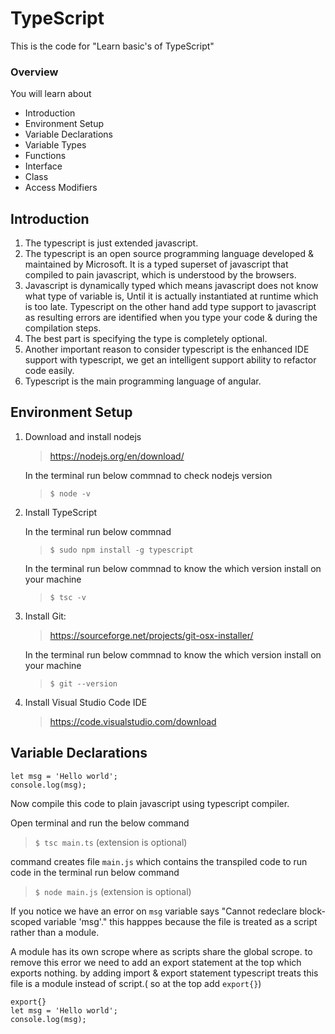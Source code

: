# TypeScript
This is the code for "Learn basic's of TypeScript"


###  Overview

You will learn about

- Introduction
- Environment Setup
- Variable Declarations
- Variable Types
- Functions
- Interface
- Class
- Access Modifiers

## Introduction

1. The typescript is just extended javascript. 
2. The typescript is an open source programming language developed & maintained by Microsoft.
   It is a typed superset of javascript that compiled to pain javascript, which is understood by the browsers.
3. Javascript is dynamically typed which means javascript does not know what type of variable is, Until it is actually instantiated at runtime which is too late. Typescript on the other hand add type support to javascript as resulting errors are identified when you type your code & during the compilation steps.
4. The best part is specifying the type is completely optional.  
5. Another important reason to consider typescript is the enhanced IDE support with typescript, we get an intelligent support ability to refactor code easily.
6. Typescript is the main programming language of angular.
 
 

## Environment Setup

1) Download and install nodejs

   > https://nodejs.org/en/download/
  
   In the terminal run below commnad to check nodejs version
   > `$ node -v`
  
2) Install TypeScript 
 
   In the terminal run below commnad 
   > `$ sudo npm install -g typescript`
 
   In the terminal run below commnad to know the which version install on your machine
   > `$ tsc -v`
 
3) Install Git:
 
   > https://sourceforge.net/projects/git-osx-installer/

   In the terminal run below commnad to know the which version install on your machine
   > `$ git --version`

4) Install Visual Studio Code IDE

   > https://code.visualstudio.com/download

 
## Variable Declarations
   ```
   let msg = 'Hello world';
   console.log(msg);
   ```
   Now compile this code to plain javascript using typescript compiler.
   
   Open terminal and run the below command
   > `$ tsc main.ts` (extension is optional)
   
   command creates file `main.js` which contains the transpiled code to run code in the terminal run below command
   > `$ node main.js` (extension is optional)
   
   If you notice we have an error on `msg` variable says "Cannot redeclare block-scoped variable 'msg'." this happpes because the file is treated as a script rather than a module.
   
   A module has its own scrope where as scripts share the global scrope. to remove this error we need to add an export statement at the top which exports nothing. by adding import & export statement typescript treats this file is a module instead of script.( so at the top add `export{}`)

   ```
   export{}
   let msg = 'Hello world';
   console.log(msg);
   ```
